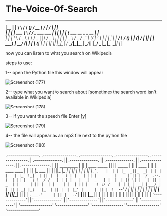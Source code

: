 # The-Voice-Of-Search

  _______ _           __      __   _             ____   __    _____                     _     
 |__   __| |          \ \    / /  (_)           / __ \ / _|  / ____|                   | |    
    | |  | |__   ___   \ \  / /__  _  ___ ___  | |  | | |_  | (___   ___  __ _ _ __ ___| |__  
    | |  | '_ \ / _ \   \ \/ / _ \| |/ __/ _ \ | |  | |  _|  \___ \ / _ \/ _` | '__/ __| '_ \ 
    | |  | | | |  __/    \  / (_) | | (_|  __/ | |__| | |    ____) |  __/ (_| | | | (__| | | |
    |_|  |_| |_|\___|     \/ \___/|_|\___\___|  \____/|_|   |_____/ \___|\__,_|_|  \___|_| |_|
                                                                                              
                                                                                              

now you can listen to what you search on Wikipedia

steps to use:

1--
open the Python file this window will appear

![Screenshot (177)](https://github.com/lmcteam206/The-Voice-Of-Search/assets/140020887/253114e2-970e-4748-848d-9c0560f0e20a)

2--
type what you want to search about [sometimes the search word isn't available in Wikipedia]

![Screenshot (178)](https://github.com/lmcteam206/The-Voice-Of-Search/assets/140020887/54ac02a8-18e2-413f-b828-1f186683bb6b)

3--
if you want the speech file Enter [y]

![Screenshot (179)](https://github.com/lmcteam206/The-Voice-Of-Search/assets/140020887/d4b74239-c25b-44c9-9da2-7543ba4f0061)

4--
the file will appear as an mp3 file next to the python file

![Screenshot (180)](https://github.com/lmcteam206/The-Voice-Of-Search/assets/140020887/f15ca984-7e4c-47cd-b712-ebdce1c0e6d7)


 .----------------.  .-----------------. .----------------.  .----------------.  .----------------. 
| .--------------. || .--------------. || .--------------. || .--------------. || .--------------. |
| |  _________   | || | ____  _____  | || |     _____    | || |     ____     | || |  ____  ____  | |
| | |_   ___  |  | || ||_   \|_   _| | || |    |_   _|   | || |   .'    `.   | || | |_  _||_  _| | |
| |   | |_  \_|  | || |  |   \ | |   | || |      | |     | || |  /  .--.  \  | || |   \ \  / /   | |
| |   |  _|  _   | || |  | |\ \| |   | || |   _  | |     | || |  | |    | |  | || |    \ \/ /    | |
| |  _| |___/ |  | || | _| |_\   |_  | || |  | |_' |     | || |  \  `--'  /  | || |    _|  |_    | |
| | |_________|  | || ||_____|\____| | || |  `.___.'     | || |   `.____.'   | || |   |______|   | |
| |              | || |              | || |              | || |              | || |              | |
| '--------------' || '--------------' || '--------------' || '--------------' || '--------------' |
 '----------------'  '----------------'  '----------------'  '----------------'  '----------------' 



